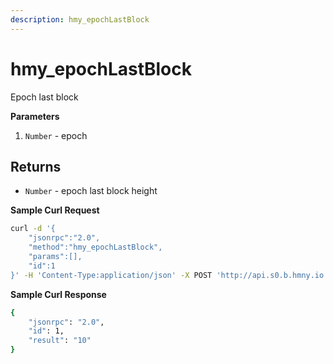 ```yaml
---
description: hmy_epochLastBlock
---
```


# hmy\_epochLastBlock

Epoch last block

**Parameters**

1. `Number` - epoch

## Returns

* `Number` - epoch last block height

**Sample Curl Request**

```bash
curl -d '{
    "jsonrpc":"2.0",
    "method":"hmy_epochLastBlock",
    "params":[],
    "id":1
}' -H 'Content-Type:application/json' -X POST 'http://api.s0.b.hmny.io'
```

**Sample Curl Response**

```bash
{
    "jsonrpc": "2.0",
    "id": 1,
    "result": "10"
}
```
